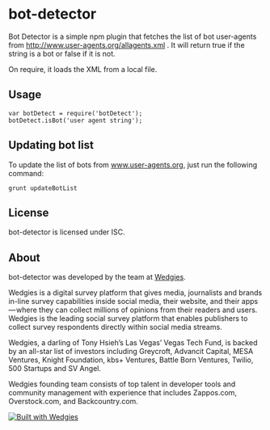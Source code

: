 # bot-detector

Bot Detector is a simple npm plugin that fetches the list of bot user-agents from http://www.user-agents.org/allagents.xml .  It will return true if the string is a bot or false if it is not.

On require, it loads the XML from a local file.  

## Usage

    var botDetect = require('botDetect');
    botDetect.isBot('user agent string');

## Updating bot list

To update the list of bots from www.user-agents.org, just run the following command:

    grunt updateBotList

## License ##

bot-detector is licensed under ISC.

## About ##

bot-detector was developed by the team at [Wedgies](http://www.wedgies.com).

Wedgies is a digital survey platform that gives media, journalists and brands in-line survey capabilities inside social media, their website, and their apps — where they can collect millions of opinions from their readers and users. Wedgies is the leading social survey platform that enables publishers to collect survey respondents directly within social media streams.

Wedgies, a darling of Tony Hsieh’s Las Vegas’ Vegas Tech Fund, is backed by an all-star list of investors including Greycroft, Advancit Capital, MESA Ventures, Knight Foundation, kbs+ Ventures, Battle Born Ventures, Twilio, 500 Startups and SV Angel.

Wedgies founding team consists of top talent in developer tools and community management with experience that includes Zappos.com, Overstock.com, and Backcountry.com.

[![Built with Wedgies](https://d3v9r9uda02hel.cloudfront.net/production/1.55.17/img/built-with-wedgies.png)](http://wedgies.com)
